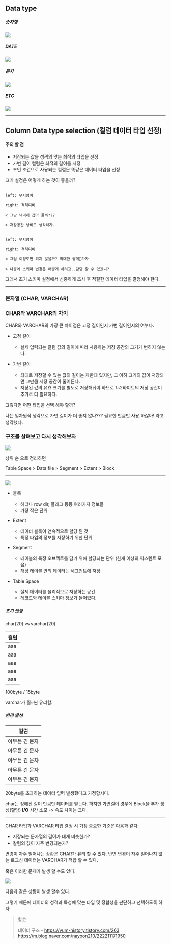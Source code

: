 
## Data type

##### 숫자형
![](/img/Pasted%20image%2020240613122849.png)

##### DATE
![](/img/Pasted%20image%2020240613122910.png)

##### 문자
![](/img/Pasted%20image%2020240613122928.png)

##### ETC
![](/img/Pasted%20image%2020240613122936.png)


---



## Column Data type selection (컬럼 데이터 타입 선정)

#### 주의 할 점

- 저장되는 값을 성격의 맞는 최적의 타입을 선정
- 가변 길이 컬럼은 최적의 길이를 지정
- 조인 조건으로 사용되는 컬럼은 똑같은 데이터 타입을 선정


크기 설정은 어떻게 하는 것이 좋을까?

```dialogue

left: 무지렁이

right: 척척디비

< 그냥 넉넉히 잡아 둘까???

> 저장공간 낭비도 생각하자..

```



```dialogue

left: 무지렁이

right: 척척디비

< 그럼 이정도면 되지 않을까? 최대한 짧게가자

> 나중에 스키마 변경은 어떻게 하려고..감당 할 수 있겠니?

```



그래서 초기 스키마 설정에서 신중하게 조사 후 적절한 데이터 타입을 결정해야 한다.

---


### 문자열 (CHAR, VARCHAR)

### CHAR와 VARCHAR의 차이

CHAR와 VARCHAR의 가장 큰 차이점은 고정 길이인지 가변 길이인지의 여부다.

- 고정 길이
    
    - 실제 입력되는 칼럼 값의 길이에 따라 사용하는 저장 공간의 크기가 변하지 않는다.
    
- 가변 길이
    
    - 최대로 저장할 수 있는 값의 길이는 제한돼 있지만, 그 이하 크기의 값이 저장되면 그만큼 저장 공간이 줄어든다.
    - 저장된 값의 유효 크기를 별도로 저장해둬야 하므로 1~2바이트의 저장 공간이 추가로 더 필요하다.


그렇다면 어떤 타입을 선택 해야 할까?


나는 일차원적 생각으로 가변 길이가 더 좋지 않나??? 필요한 만큼만 사용 하잖아! 라고 생각했다.

### 구조를 살펴보고 다시 생각해보자


![](/img/Pasted%20image%2020240613125540.png)



상위 순 으로 정리하면

Table Space > Data file > Segment > Extent > Block

---



![](/img/Pasted%20image%2020240613124853.png)


-  블록
	- 헤더나 row dir, 플래그 등등 여러가지 정보들
	- 가장 작은 단위

- Extent
	- 데이터 블록이 연속적으로 할당 된 것
	- 특정 타입의 정보를 저장하기 위한 단위

- Segment
	- 테이블의 특정 오브젝트를 담기 위해 할당되는 단위 (한개 이상의 익스텐트 모음)
	- 해당 테이블 안의 데이터는 세그먼트에 저장

- Table Space
	- 실제 데이터를 물리적으로 저장하는 공간
	- 레코드와 테이블 스키마 정보가 들어있다.


##### 초기 셋팅

char(20) vs varchar(20)

| 컬럼  |
| --- |
| aaa |
| aaa |
| aaa |
| aaa |
| aaa |

100byte /  15byte

varchar가 훨~씬 유리함.


##### 변경 발생

| 컬럼       |
| -------- |
| 아무튼 긴 문자 |
| 아무튼 긴 문자 |
| 아무튼 긴 문자 |
| 아무튼 긴 문자 |
| 아무튼 긴 문자 |

20byte를 초과하는 데이터 입력 발생했다고 가정합시다.


char는 정해진 길이 만큼만 데이터를 받는다.
하지만 가변길이 경우에 Block을 추가 생성(할당) **I/O** 시간 소모 -> 속도 차이는 크다.

---

CHAR 타입과 VARCHAR 타입 결정 시 가장 중요한 기준은 다음과 같다.

- 저장되는 문자열의 길이가 대개 비슷한가?
- 칼럼의 값이 자주 변경되는가?


변경이 자주 일어나는 상황은 CHAR가 유리 할 수 있다.
반면 변경이 자주 일어나지 않는 로그성 데이터는 VARCHAR가 적합 할 수 있다.

혹은 이러한 문제가 발생 할 수도 있다.

![](/img/Pasted%20image%2020240613140414.png)

다음과 같은 상황이 발생 할수 있다.


그렇기 때문에 데이터의 성격과 특성에 맞는 타입 및 정합성을 판단하고 선택하도록 하자



>참고
>
>데이터 구조 - https://yum-history.tistory.com/263
>	   	https://m.blog.naver.com/nayoon210/222211171950
